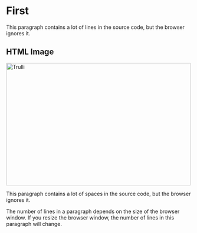 # First
<html>
<body>
<p>
This paragraph
contains a lot of lines
in the source code,
but the browser 
ignores it.
</p>
<h2>HTML Image</h2>
<img src="![image](https://user-images.githubusercontent.com/71221125/93482583-7b867a80-f91d-11ea-9bd9-5c89ede492b0.png)
" alt="Trulli" width="500" height="333">
<p>
This paragraph
contains      a lot of spaces
in the source     code,
but the    browser 
ignores it.
</p>

<p>
The number of lines in a paragraph depends on the size of the browser window. If you resize the browser window, the number of lines in this paragraph will change.
</p>

</body>
</html>
